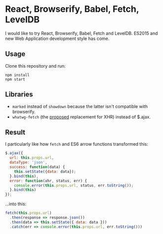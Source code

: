 # React, Browserify, Babel, Fetch, LevelDB

I would like to try React, Browserify, Babel, Fetch and LevelDB.
ES2015 and new Web Application development style has come.

## Usage

Clone this repository and run:
```
npm install
npm start
```

## Libraries

- `marked` instead of `showdown` because the latter isn't compatible with browserify.
- `whatwg-fetch` (the [proposed](https://fetch.spec.whatwg.org/) replacement for XHR) instead of $.ajax.

## Result

I particularly like how `fetch` and ES6 arrow functions transformed this:

```javascript
$.ajax({
  url: this.props.url,
  dataType: 'json',
  success: function(data) {
    this.setState({data: data});
  }.bind(this),
  error: function(xhr, status, err) {
    console.error(this.props.url, status, err.toString());
  }.bind(this)
});
```

...into this:
```javascript
fetch(this.props.url)
  .then(response => response.json())
  .then(data => this.setState({ data: data }))
  .catch(err => console.error(this.props.url, err.toString()))
```
